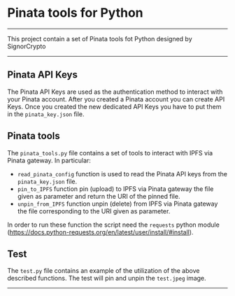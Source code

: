 # Pinata tools for Python
*** 
This project contain a set of Pinata tools fot Python designed by SignorCrypto
***

## Pinata API Keys
The Pinata API Keys are used as the authentication method to interact 
with your Pinata account. After you created a Pinata account 
you can create API Keys.
Once you created the new dedicated API Keys you have to put them 
in the ```pinata_key.json``` file.

## Pinata tools
The ```pinata_tools.py``` file contains a set of tools to interact with IPFS via 
Pinata gateway. In particular:
- ```read_pinata_config``` function is used to read the Pinata 
API keys from the ```pinata_key.json``` file.
- ```pin_to_IPFS``` function pin (upload) to IPFS via Pinata gateway the file given as parameter
 and return the URI of the pinned file.
- ```unpin_from_IPFS``` function unpin (delete) from IPFS via Pinata gateway
 the file corresponding to the URI given as parameter.
 
In order to run these function the script need the ```requests``` python module (https://docs.python-requests.org/en/latest/user/install/#install).

## Test
The ```test.py``` file contains an example of the utilization of the above described functions. The test will pin and unpin the ```test.jpeg``` image.

***
